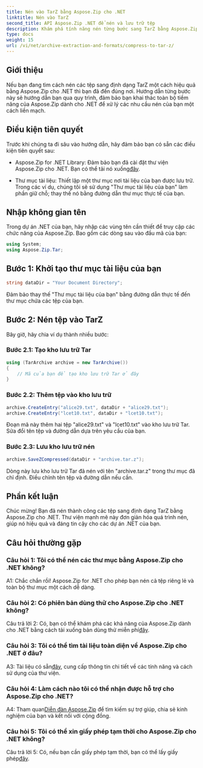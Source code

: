 ```yaml
---
title: Nén vào TarZ bằng Aspose.Zip cho .NET
linktitle: Nén vào TarZ
second_title: API Aspose.Zip .NET để nén và lưu trữ tệp
description: Khám phá tính năng nén từng bước sang TarZ bằng Aspose.Zip for .NET. Xử lý tệp hiệu quả cho các dự án .NET của bạn.
type: docs
weight: 15
url: /vi/net/archive-extraction-and-formats/compress-to-tar-z/
---
```

## Giới thiệu

Nếu bạn đang tìm cách nén các tệp sang định dạng TarZ một cách hiệu quả bằng Aspose.Zip cho .NET thì bạn đã đến đúng nơi. Hướng dẫn từng bước này sẽ hướng dẫn bạn qua quy trình, đảm bảo bạn khai thác toàn bộ tiềm năng của Aspose.Zip dành cho .NET để xử lý các nhu cầu nén của bạn một cách liền mạch.

## Điều kiện tiên quyết

Trước khi chúng ta đi sâu vào hướng dẫn, hãy đảm bảo bạn có sẵn các điều kiện tiên quyết sau:

-  Aspose.Zip for .NET Library: Đảm bảo bạn đã cài đặt thư viện Aspose.Zip cho .NET. Bạn có thể tải nó xuống[đây](https://releases.aspose.com/zip/net/).

- Thư mục tài liệu: Thiết lập một thư mục nơi tài liệu của bạn được lưu trữ. Trong các ví dụ, chúng tôi sẽ sử dụng "Thư mục tài liệu của bạn" làm phần giữ chỗ; thay thế nó bằng đường dẫn thư mục thực tế của bạn.

## Nhập không gian tên

Trong dự án .NET của bạn, hãy nhập các vùng tên cần thiết để truy cập các chức năng của Aspose.Zip. Bao gồm các dòng sau vào đầu mã của bạn:

```csharp
using System;
using Aspose.Zip.Tar;
```

## Bước 1: Khởi tạo thư mục tài liệu của bạn

```csharp
string dataDir = "Your Document Directory";
```

Đảm bảo thay thế "Thư mục tài liệu của bạn" bằng đường dẫn thực tế đến thư mục chứa các tệp của bạn.

## Bước 2: Nén tệp vào TarZ

Bây giờ, hãy chia ví dụ thành nhiều bước:

### Bước 2.1: Tạo kho lưu trữ Tar

```csharp
using (TarArchive archive = new TarArchive())
{
    // Mã của bạn để tạo kho lưu trữ Tar ở đây
}
```

### Bước 2.2: Thêm tệp vào kho lưu trữ

```csharp
archive.CreateEntry("alice29.txt", dataDir + "alice29.txt");
archive.CreateEntry("lcet10.txt", dataDir + "lcet10.txt");
```

Đoạn mã này thêm hai tệp "alice29.txt" và "lcet10.txt" vào kho lưu trữ Tar. Sửa đổi tên tệp và đường dẫn dựa trên yêu cầu của bạn.

### Bước 2.3: Lưu kho lưu trữ nén

```csharp
archive.SaveZCompressed(dataDir + "archive.tar.z");
```

Dòng này lưu kho lưu trữ Tar đã nén với tên "archive.tar.z" trong thư mục đã chỉ định. Điều chỉnh tên tệp và đường dẫn nếu cần.

## Phần kết luận

Chúc mừng! Bạn đã nén thành công các tệp sang định dạng TarZ bằng Aspose.Zip cho .NET. Thư viện mạnh mẽ này đơn giản hóa quá trình nén, giúp nó hiệu quả và đáng tin cậy cho các dự án .NET của bạn.

## Câu hỏi thường gặp

### Câu hỏi 1: Tôi có thể nén các thư mục bằng Aspose.Zip cho .NET không?

A1: Chắc chắn rồi! Aspose.Zip for .NET cho phép bạn nén cả tệp riêng lẻ và toàn bộ thư mục một cách dễ dàng.

### Câu hỏi 2: Có phiên bản dùng thử cho Aspose.Zip cho .NET không?

 Câu trả lời 2: Có, bạn có thể khám phá các khả năng của Aspose.Zip dành cho .NET bằng cách tải xuống bản dùng thử miễn phí[đây](https://releases.aspose.com/).

### Câu hỏi 3: Tôi có thể tìm tài liệu toàn diện về Aspose.Zip cho .NET ở đâu?

 A3: Tài liệu có sẵn[đây](https://reference.aspose.com/zip/net/), cung cấp thông tin chi tiết về các tính năng và cách sử dụng của thư viện.

### Câu hỏi 4: Làm cách nào tôi có thể nhận được hỗ trợ cho Aspose.Zip cho .NET?

 A4: Tham quan[Diễn đàn Aspose.Zip](https://forum.aspose.com/c/zip/37) để tìm kiếm sự trợ giúp, chia sẻ kinh nghiệm của bạn và kết nối với cộng đồng.

### Câu hỏi 5: Tôi có thể xin giấy phép tạm thời cho Aspose.Zip cho .NET không?

Câu trả lời 5: Có, nếu bạn cần giấy phép tạm thời, bạn có thể lấy giấy phép[đây](https://purchase.aspose.com/temporary-license/).